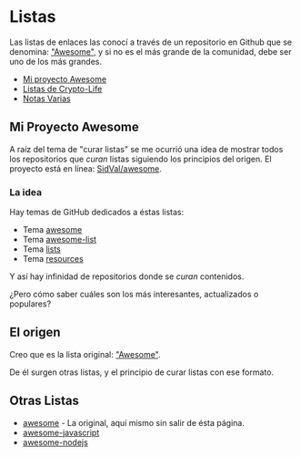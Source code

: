 # Listas

Las listas de enlaces las conocí a través de un repositorio en Github que se denomina: ["Awesome"](https://github.com/sindresorhus/awesome), y si no es el más grande de la comunidad, debe ser uno de los más grandes.

- [Mi proyecto Awesome](/listas/#mi-proyecto-awesome)
- [Listas de Crypto-Life](/listas/crypto.md)
- [Notas Varias](/listas/notas.md)

## Mi Proyecto Awesome

A raíz del tema de "curar listas" se me ocurrió una idea de mostrar todos los repositorios que _curan_ listas siguiendo los principios del origen. El proyecto está en línea: [SidVal/awesome](https://sidval.github.io/awesome).

### La idea

Hay temas de GitHub dedicados a éstas listas:

- Tema [awesome](https://github.com/topics/awesome)
- Tema [awesome-list](https://github.com/topics/awesome-list)
- Tema [lists](https://github.com/topics/lists)
- Tema [resources](https://github.com/topics/resources)

Y así hay infinidad de repositorios donde se _curan_ contenidos.

¿Pero cómo saber cuáles son los más interesantes, actualizados o populares?

## El origen

Creo que es la lista original: ["Awesome"](https://github.com/sindresorhus/awesome).

De él surgen otras listas, y el principio de curar listas con ese formato.

## Otras Listas

- [awesome](/awesome.md#contents) - La original, aquí mismo sin salir de ésta página.
- [awesome-javascript](/awesome-javascript.md)
- [awesome-nodejs](/awesome-nodejs.md)
